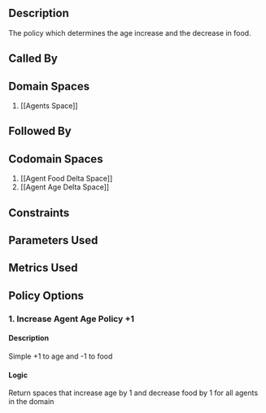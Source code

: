 ## Description

The policy which determines the age increase and the decrease in food.
## Called By
## Domain Spaces
1. [[Agents Space]]
## Followed By
## Codomain Spaces
1. [[Agent Food Delta Space]]
2. [[Agent Age Delta Space]]
## Constraints
## Parameters Used
## Metrics Used
## Policy Options
### 1. Increase Agent Age Policy +1
#### Description
Simple +1 to age and -1 to food
#### Logic
Return spaces that increase age by 1 and decrease food by 1 for all agents in the domain

